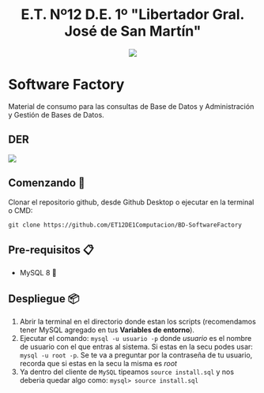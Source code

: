 <h1 align="center">E.T. Nº12 D.E. 1º "Libertador Gral. José de San Martín"</h1>
<p align="center">
  <img src="https://et12.edu.ar/imgs/computacion/vamoaprogramabanner.png">
</p>

# Software Factory

Material de consumo para las consultas de Base de Datos y Administración y Gestión de Bases de Datos.

## DER

<img src="doc/DER.png">

## Comenzando 🚀

Clonar el repositorio github, desde Github Desktop o ejecutar en la terminal o CMD:

```
git clone https://github.com/ET12DE1Computacion/BD-SoftwareFactory
```

## Pre-requisitos 📋

- MySQL 8 🐬

## Despliegue 📦

1. Abrir la terminal en el directorio donde estan los scripts (recomendamos tener MySQL agregado en tus **Variables de entorno**).
1. Ejecutar el comando: `mysql -u usuario -p` donde *usuario* es el nombre de usuario con el que entras al sistema. Si estas en la secu podes usar: `mysql -u root -p`. Se te va a preguntar por la contraseña de tu usuario, recorda que si estas en la secu la misma es *root*
1. Ya dentro del cliente de `MySQL` tipeamos `source install.sql` y nos deberia quedar algo como: `mysql> source install.sql`